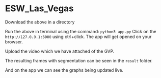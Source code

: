 # ESW_Las_Vegas

Download the above in a directory

Run the above in terminal using the command: `python3 app.py`
Click on the `http://127.0.0.1:5000` using ctrl+click.
The app will get opened on your browser.

Upload the video which we have attached of the GVP.

The resulting frames with segmentation can be seen in the `result` folder.

And on the app we can see the graphs being updated live.
